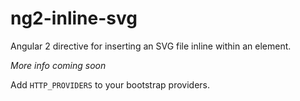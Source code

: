 # ng2-inline-svg

Angular 2 directive for inserting an SVG file inline within an element.

*More info coming soon*

Add `HTTP_PROVIDERS` to your bootstrap providers.